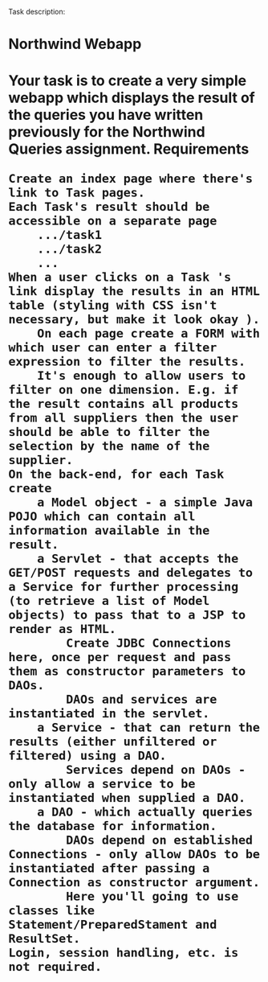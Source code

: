 Task description:


<h1>Northwind Webapp<h1>

Your task is to create a very simple webapp which displays the result of the queries you have written previously for the Northwind Queries assignment.
Requirements

    Create an index page where there's link to Task pages.
    Each Task's result should be accessible on a separate page
        .../task1
        .../task2
        ...
    When a user clicks on a Task 's link display the results in an HTML table (styling with CSS isn't necessary, but make it look okay ).
        On each page create a FORM with which user can enter a filter expression to filter the results.
        It's enough to allow users to filter on one dimension. E.g. if the result contains all products from all suppliers then the user should be able to filter the selection by the name of the supplier.
    On the back-end, for each Task create
        a Model object - a simple Java POJO which can contain all information available in the result.
        a Servlet - that accepts the GET/POST requests and delegates to a Service for further processing (to retrieve a list of Model objects) to pass that to a JSP to render as HTML.
            Create JDBC Connections here, once per request and pass them as constructor parameters to DAOs.
            DAOs and services are instantiated in the servlet.
        a Service - that can return the results (either unfiltered or filtered) using a DAO.
            Services depend on DAOs - only allow a service to be instantiated when supplied a DAO.
        a DAO - which actually queries the database for information.
            DAOs depend on established Connections - only allow DAOs to be instantiated after passing a Connection as constructor argument.
            Here you'll going to use classes like Statement/PreparedStament and ResultSet.
    Login, session handling, etc. is not required.
